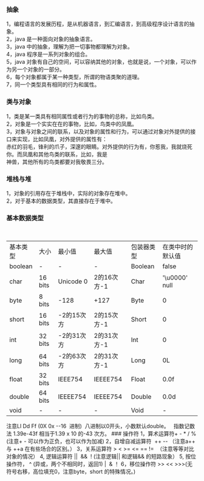 ### 抽象
1，编程语言的发展历程，是从机器语言，到汇编语言，到高级程序设计语言的抽象。<br/>
2，java 是一种面向对象的抽象语言。<br />
3，java 中的抽象，理解为把一切事物都理解为对象。<br />
4，java 程序是一系列对象的组合。<br />
5，java 对象有自己的空间，可以容纳其他的对象，也就是说，一个对象，可以作为另一个对象的一部分。<br />
6，每个对象都属于某一种类型，所谓的物语类聚的道理。<br />
7，同一个类型具有相同的行为和属性。<br />

### 类与对象
1，类是某一类具有相同属性或者行为的事物的总称，比如鸟类。<br />
2，对象是一个实实在在的事物，比如，鸟类中的凤凰。<br />
3，对象与对象之间的联系，以及对象的属性和行为，可以通过对象对外提供的接口来实现，比如凤凰，对外提供的属性有：<br />
赤红的羽毛，锋利的爪子，深邃的眼睛。对外提供的行为有，你惹我，我就烧死你。而凤凰和其他鸟类的联系，比如，我是<br />
神兽，其他所有的鸟类都要对我敬畏三分。<br/>

### 堆栈与堆
1，对象的引用存在于堆栈中，实际的对象存在堆中。 <br />
2，对于基本的数据类型，其直接存在于堆中。  <br />

### 基本数据类型

<table class="table table-bordered table-striped table-condensed">
<tr><td>基本类型</td><td>大小</td><td>最小值</td><td>最大值</td><td>包装器类型</td><td>在类中时的默认值</td></tr>
    <tr><td>boolean</td><td>-</td><td>-</td><td>-</td><td>Boolean</td><td>false</td></tr>
    <tr><td>char</td><td>16 bits</td><td>Unicode 0</td><td>2的16次方-1</td><td>Char</td><td>'\u0000' null</td></tr>
    <tr><td>byte</td><td>8 bits</td><td>-128</td><td>+127</td><td>Byte</td><td>0</td></tr>
    <tr><td>short</td><td>16 bits</td><td>-2的15次方</td><td>2的15次方-1</td><td>Short</td><td>0</td></tr>
    <tr><td>int</td><td>32 bits</td><td>-2的31次方</td><td>2的31次方-1</td><td>Int</td><td>0</td></tr>
    <tr><td>long</td><td>64 bits</td><td>-2的63次方</td><td>2的31次方-1</td><td>Long</td><td>0L</td></tr>
    <tr><td>float</td><td>32 bits</td><td>IEEE754</td><td>IEEEE754</td><td>Float</td><td>0.0f</td></tr>
    <tr><td>double</td><td>64 bits</td><td>IEEEE754</td><td>IEEEE754</td><td>Double</td><td>0.0d</td></tr>
    <tr><td>void</td><td>-</td><td>-</td><td>-</td><td>Void</td><td>-</td></tr>
</table>  
注意Ll Dd Ff  (0X 0x  --16  进制)  八进制以0开头，小数默认double。  
指数记数法
1.39e-43f 相当于1.39 x 10 的-43 次方。
### 操作符
1，算术运算符+ - * / % (注意+ - 可以作为正负，也可以作为加减)  
2，自增自减运算符  ++ -- （注意a++ 与 ++a 在有些场合的区别。）  
3，关系运算符 >  <  >=  <= == !=  （注意等等对比对象的情况）  
4, 逻辑运算符 ||  &&  !  (注意逻辑|| 和逻辑&& 的短路现象）  
5, 按位操作符， ^ (异或，两个不相同时，返回1) |  & ！
6，移位操作符 >> <<  >>>(无符号右移，高位填充0，注意byte，short 的特殊情况。)


